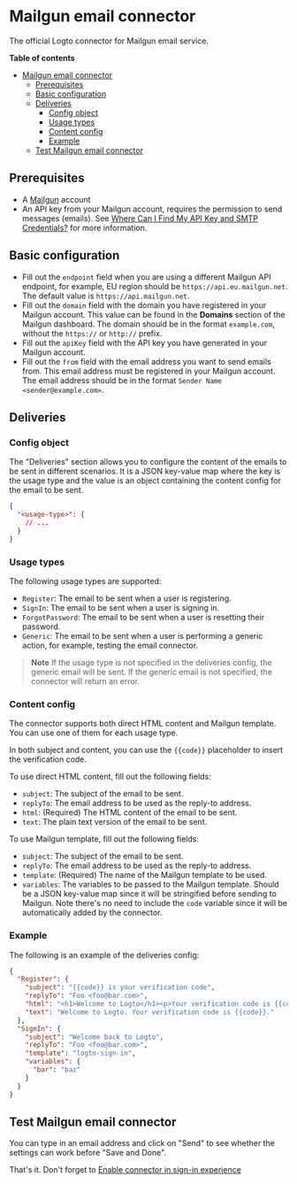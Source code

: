 # Mailgun email connector

The official Logto connector for Mailgun email service.

**Table of contents**

- [Mailgun email connector](#mailgun-email-connector)
  - [Prerequisites](#prerequisites)
  - [Basic configuration](#basic-configuration)
  - [Deliveries](#deliveries)
    - [Config object](#config-object)
    - [Usage types](#usage-types)
    - [Content config](#content-config)
    - [Example](#example)
  - [Test Mailgun email connector](#test-mailgun-email-connector)

## Prerequisites

- A [Mailgun](https://www.mailgun.com/) account
- An API key from your Mailgun account, requires the permission to send messages (emails). See [Where Can I Find My API Key and SMTP Credentials?](https://help.mailgun.com/hc/en-us/articles/203380100-Where-Can-I-Find-My-API-Key-and-SMTP-Credentials-) for more information.

## Basic configuration

- Fill out the `endpoint` field when you are using a different Mailgun API endpoint, for example, EU region should be `https://api.eu.mailgun.net`. The default value is `https://api.mailgun.net`.
- Fill out the `domain` field with the domain you have registered in your Mailgun account. This value can be found in the **Domains** section of the Mailgun dashboard. The domain should be in the format `example.com`, without the `https://` or `http://` prefix.
- Fill out the `apiKey` field with the API key you have generated in your Mailgun account.
- Fill out the `from` field with the email address you want to send emails from. This email address must be registered in your Mailgun account. The email address should be in the format `Sender Name <sender@example.com>`.

## Deliveries

### Config object

The "Deliveries" section allows you to configure the content of the emails to be sent in different scenarios. It is a JSON key-value map where the key is the usage type and the value is an object containing the content config for the email to be sent.

```json
{
  "<usage-type>": {
    // ...
  }
}
```

### Usage types

The following usage types are supported:

- `Register`: The email to be sent when a user is registering.
- `SignIn`: The email to be sent when a user is signing in.
- `ForgotPassword`: The email to be sent when a user is resetting their password.
- `Generic`: The email to be sent when a user is performing a generic action, for example, testing the email connector.

> **Note**
> If the usage type is not specified in the deliveries config, the generic email will be sent. If the generic email is not specified, the connector will return an error.

### Content config

The connector supports both direct HTML content and Mailgun template. You can use one of them for each usage type.

In both subject and content, you can use the `{{code}}` placeholder to insert the verification code.

To use direct HTML content, fill out the following fields:

- `subject`: The subject of the email to be sent.
- `replyTo`: The email address to be used as the reply-to address.
- `html`: (Required) The HTML content of the email to be sent.
- `text`: The plain text version of the email to be sent.

To use Mailgun template, fill out the following fields:

- `subject`: The subject of the email to be sent.
- `replyTo`: The email address to be used as the reply-to address.
- `template`: (Required) The name of the Mailgun template to be used.
- `variables`: The variables to be passed to the Mailgun template. Should be a JSON key-value map since it will be stringified before sending to Mailgun. Note there's no need to include the `code` variable since it will be automatically added by the connector.

### Example

The following is an example of the deliveries config:

```json
{
  "Register": {
    "subject": "{{code}} is your verification code",
    "replyTo": "Foo <foo@bar.com>",
    "html": "<h1>Welcome to Logto</h1><p>Your verification code is {{code}}.</p>",
    "text": "Welcome to Logto. Your verification code is {{code}}."
  },
  "SignIn": {
    "subject": "Welcome back to Logto",
    "replyTo": "Foo <foo@bar.com>",
    "template": "logto-sign-in",
    "variables": {
      "bar": "baz"
    }
  }
}
```

## Test Mailgun email connector

You can type in an email address and click on "Send" to see whether the settings can work before "Save and Done".

That's it. Don't forget to [Enable connector in sign-in experience](https://docs.logto.io/docs/tutorials/get-started/passwordless-sign-in-by-adding-connectors#enable-sms-or-email-passwordless-sign-in)
